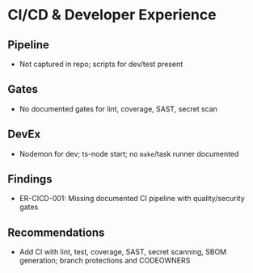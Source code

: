 # CI/CD & Developer Experience

## Pipeline
- Not captured in repo; scripts for dev/test present

## Gates
- No documented gates for lint, coverage, SAST, secret scan

## DevEx
- Nodemon for dev; ts-node start; no `make`/task runner documented

## Findings
- ER-CICD-001: Missing documented CI pipeline with quality/security gates

## Recommendations
- Add CI with lint, test, coverage, SAST, secret scanning, SBOM generation; branch protections and CODEOWNERS

